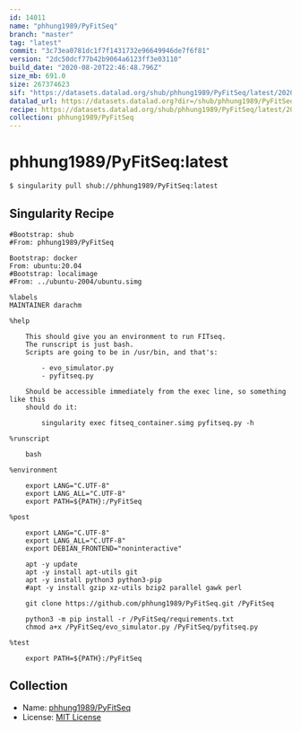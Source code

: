 ```yaml
---
id: 14011
name: "phhung1989/PyFitSeq"
branch: "master"
tag: "latest"
commit: "3c73ea0781dc1f7f1431732e96649946de7f6f81"
version: "2dc50dcf77b42b9064a6123ff3e03110"
build_date: "2020-08-20T22:46:48.796Z"
size_mb: 691.0
size: 267374623
sif: "https://datasets.datalad.org/shub/phhung1989/PyFitSeq/latest/2020-08-20-3c73ea07-2dc50dcf/2dc50dcf77b42b9064a6123ff3e03110.sif"
datalad_url: https://datasets.datalad.org?dir=/shub/phhung1989/PyFitSeq/latest/2020-08-20-3c73ea07-2dc50dcf/
recipe: https://datasets.datalad.org/shub/phhung1989/PyFitSeq/latest/2020-08-20-3c73ea07-2dc50dcf/Singularity
collection: phhung1989/PyFitSeq
---
```


# phhung1989/PyFitSeq:latest

```bash
$ singularity pull shub://phhung1989/PyFitSeq:latest
```

## Singularity Recipe

```singularity
#Bootstrap: shub
#From: phhung1989/PyFitSeq

Bootstrap: docker
From: ubuntu:20.04
#Bootstrap: localimage
#From: ../ubuntu-2004/ubuntu.simg

%labels
MAINTAINER darachm

%help

    This should give you an environment to run FITseq.
    The runscript is just bash.
    Scripts are going to be in /usr/bin, and that's:

        - evo_simulator.py
        - pyfitseq.py

    Should be accessible immediately from the exec line, so something like this
    should do it:

        singularity exec fitseq_container.simg pyfitseq.py -h

%runscript

    bash

%environment

    export LANG="C.UTF-8"
    export LANG_ALL="C.UTF-8"
    export PATH=${PATH}:/PyFitSeq

%post

    export LANG="C.UTF-8"
    export LANG_ALL="C.UTF-8"
    export DEBIAN_FRONTEND="noninteractive"

    apt -y update
    apt -y install apt-utils git
    apt -y install python3 python3-pip
    #apt -y install gzip xz-utils bzip2 parallel gawk perl 
    
    git clone https://github.com/phhung1989/PyFitSeq.git /PyFitSeq

    python3 -m pip install -r /PyFitSeq/requirements.txt
    chmod a+x /PyFitSeq/evo_simulator.py /PyFitSeq/pyfitseq.py 

%test

    export PATH=${PATH}:/PyFitSeq
```

## Collection

 - Name: [phhung1989/PyFitSeq](https://github.com/phhung1989/PyFitSeq)
 - License: [MIT License](https://api.github.com/licenses/mit)


